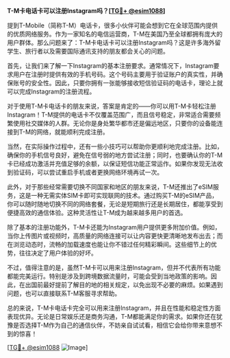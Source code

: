 **T-M卡电话卡可以注册Instagram吗？[[TG💪+ @esim1088](https://t.me/s/esim1088)]**

提到T-Mobile（简称T-M）电话卡，很多小伙伴可能会想到它在全球范围内提供的优质网络服务。作为一家知名的电信运营商，T-M在美国乃至全球都拥有庞大的用户群体。那么问题来了：T-M卡电话卡可以注册Instagram吗？这是许多海外留学生、旅行者以及需要国际通讯支持的朋友都会关心的问题。

首先，让我们来了解一下Instagram的基本注册要求。通常情况下，Instagram要求用户在注册时提供有效的手机号码。这个号码主要用于验证账户的真实性，并确保账号的安全性。因此，只要你拥有一张能够接收短信验证码的电话卡，理论上就可以完成Instagram的注册流程。

对于使用T-M卡电话卡的朋友来说，答案是肯定的——你可以用T-M卡轻松注册Instagram！T-M提供的电话卡不仅覆盖范围广，而且信号稳定，非常适合需要频繁使用社交媒体的人群。无论你是身处繁华都市还是偏远地区，只要你的设备能连接到T-M的网络，就能顺利完成注册。

当然，在实际操作过程中，还有一些小技巧可以帮助你更顺利地完成注册。比如，确保你的手机信号良好，避免在信号弱的地方尝试注册；同时，也要确认你的T-M卡已经成功激活并充值足够的余额，以保证短信功能正常运作。如果你发现无法收到验证码，可以尝试重启手机或者更换网络环境再试一次。

此外，对于那些经常需要切换不同国家和地区的朋友来说，T-M还推出了eSIM服务，这是一种无需实体SIM卡即可实现联网的技术。通过购买T-M的eSIM产品，你可以随时随地切换不同的网络套餐，无论是短期旅行还是长期居住，都能享受到便捷高效的通信体验。这种灵活性让T-M成为越来越多用户的首选。

除了基本的注册功能外，T-M卡还能为Instagram用户提供更多附加价值。例如，当你上传图片或视频时，高质量的网络连接可以让内容更快更清晰地发布出去；而在浏览动态时，流畅的加载速度也能让你不错过任何精彩瞬间。这些细节上的优势，往往决定了用户体验的好坏。

不过，值得注意的是，虽然T-M卡可以用来注册Instagram，但并不代表所有功能都能完美运行。特别是涉及到跨境数据流量时，可能会受到当地政策的影响。因此，在出国前最好提前了解目的地的相关规定，以免出现不必要的麻烦。如果遇到问题，也可以直接联系T-M客服寻求帮助。

总的来说，T-M卡电话卡完全可以用来注册Instagram，并且在性能和稳定性方面表现优异。无论是日常娱乐还是商务沟通，T-M都能满足你的需求。如果你还在犹豫是否选择T-M作为自己的通信伙伴，不妨亲自试试看，相信它会给你带来意想不到的惊喜！

[[TG💪+ @esim1088](https://t.me/s/esim1088) ![Image](https://i.postimg.cc/4NQfJmqS/Snipaste-2025-05-13-00-14-12.png)]